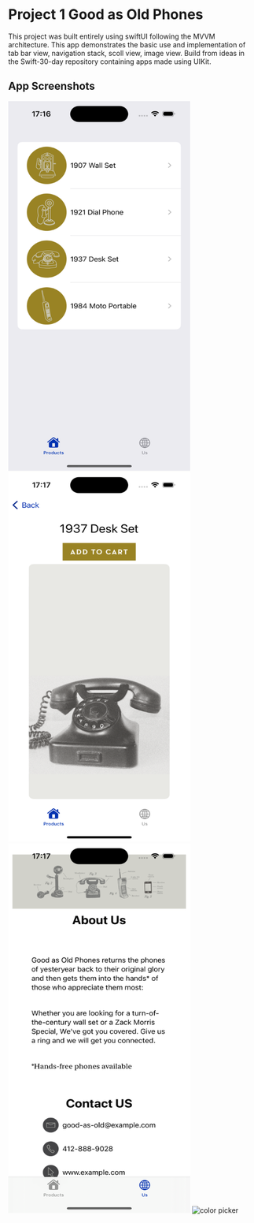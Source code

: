 # Project 1 Good as Old Phones 
This project was built entirely using swiftUI following the MVVM architecture. 
This app demonstrates the basic use and implementation of tab bar view, navigation stack, scoll view, image view. 
Build from ideas in the Swift-30-day repository containing apps made using UIKit.

## App Screenshots 

 <div>
  <img src="https://github.com/Huss3n/SwiftUI-30-Projects/blob/main/Project%2001%20-%20GoodAsOldPhones/Screenshots/screen1.png" width="370px" height="750px">
  <img src="https://github.com/Huss3n/SwiftUI-30-Projects/blob/main/Project%2001%20-%20GoodAsOldPhones/Screenshots/screen3.png" width="370px" height="750px">

<div>
   <img src="https://github.com/Huss3n/SwiftUI-30-Projects/blob/main/Project%2001%20-%20GoodAsOldPhones/Screenshots/screen2.png" width="370px" height="750px">
 <img width="370" height="750" alt="color picker" src="https://github.com/Huss3n/SwiftUI-30-Projects/blob/main/Project%2001%20-%20GoodAsOldPhones/Screenshots/scrn.gif" />
</div>

</div>


